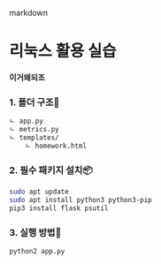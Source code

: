 markdown

# 리눅스 활용 실습

**이거왜되조**

### 1. 폴더 구조📁

```bash
ㄴ app.py
ㄴ metrics.py
ㄴ templates/
    ㄴ homework.html

```

### 2. 필수 패키지 설치📦

```bash
sudo apt update
sudo apt install python3 python3-pip
pip3 install flask psutil

```

### 3. 실행 방법🔧

```bash
python2 app.py
